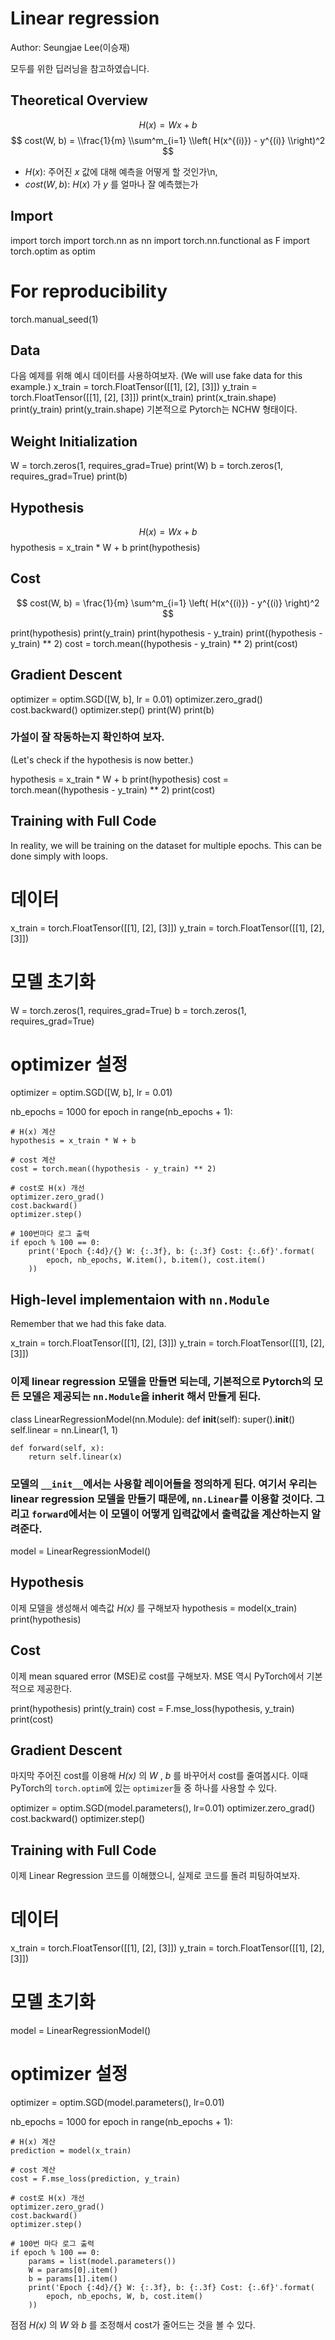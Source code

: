 # Linear regression
Author: Seungjae Lee(이승재)

모두를 위한 딥러닝을 참고하였습니다.

## Theoretical Overview
$$ H(x) = Wx + b $$
$$ cost(W, b) = \\frac{1}{m} \\sum^m_{i=1} \\left( H(x^{(i)}) - y^{(i)} \\right)^2 $$

- $H(x)$: 주어진 $x$ 값에 대해 예측을 어떻게 할 것인가\n,
- $cost(W, b)$: $H(x)$ 가 $y$ 를 얼마나 잘 예측했는가

## Import
import torch
import torch.nn as nn
import torch.nn.functional as F
import torch.optim as optim

# For reproducibility
torch.manual_seed(1)

## Data
다음 예제를 위해 예시 데이터를 사용하여보자.
(We will use fake data for this example.) 
x_train = torch.FloatTensor([[1], [2], [3]])
y_train = torch.FloatTensor([[1], [2], [3]])
print(x_train)
print(x_train.shape)
print(y_train)
print(y_train.shape)
기본적으로 Pytorch는 NCHW 형태이다.

## Weight Initialization
W = torch.zeros(1, requires_grad=True)
print(W)
b = torch.zeros(1, requires_grad=True)
print(b)

## Hypothesis
$$ H(x) = Wx + b $$
hypothesis = x_train * W + b
print(hypothesis)

## Cost
$$ cost(W, b) = \frac{1}{m} \sum^m_{i=1} \left( H(x^{(i)}) - y^{(i)} \right)^2 $$

print(hypothesis)
print(y_train)
print(hypothesis - y_train)
print((hypothesis - y_train) ** 2)
cost = torch.mean((hypothesis - y_train) ** 2)
print(cost)

## Gradient Descent
optimizer = optim.SGD([W, b], lr = 0.01)
optimizer.zero_grad()
cost.backward()
optimizer.step()
print(W)
print(b)

### 가설이 잘 작동하는지 확인하여 보자.
(Let's check if the hypothesis is now better.)

hypothesis = x_train * W + b
print(hypothesis)
cost = torch.mean((hypothesis - y_train) ** 2)
print(cost)

## Training with Full Code
In reality, we will be training on the dataset for multiple epochs. This can be done simply with loops.

# 데이터
x_train = torch.FloatTensor([[1], [2], [3]])
y_train = torch.FloatTensor([[1], [2], [3]])

# 모델 초기화
W = torch.zeros(1, requires_grad=True)
b = torch.zeros(1, requires_grad=True)

# optimizer 설정
optimizer = optim.SGD([W, b], lr = 0.01)

nb_epochs = 1000
for epoch in range(nb_epochs + 1):
    
    # H(x) 계산
    hypothesis = x_train * W + b
    
    # cost 계산
    cost = torch.mean((hypothesis - y_train) ** 2)
    
    # cost로 H(x) 개선
    optimizer.zero_grad()
    cost.backward()
    optimizer.step()
    
    # 100번마다 로그 출력
    if epoch % 100 == 0:
        print('Epoch {:4d}/{} W: {:.3f}, b: {:.3f} Cost: {:.6f}'.format(
            epoch, nb_epochs, W.item(), b.item(), cost.item()
        ))

## High-level implementaion with `nn.Module`
Remember that we had this fake data.

x_train = torch.FloatTensor([[1], [2], [3]])
y_train = torch.FloatTensor([[1], [2], [3]])

### 이제 linear regression 모델을 만들면 되는데, 기본적으로 Pytorch의 모든 모델은 제공되는 `nn.Module`을 inherit 해서 만들게 된다.

class LinearRegressionModel(nn.Module):
    def __init__(self):
        super().__init__()
        self.linear = nn.Linear(1, 1)
        
    def forward(self, x):
        return self.linear(x)

### 모델의 `__init__`에서는 사용할 레이어들을 정의하게 된다. 여기서 우리는 linear regression 모델을 만들기 때문에, `nn.Linear`를 이용할 것이다. 그리고 `forward`에서는 이 모델이 어떻게 입력값에서 출력값을 계산하는지 알려준다.

model = LinearRegressionModel()

## Hypothesis
이제 모델을 생성해서 예측값 *H(x)* 를 구해보자
hypothesis = model(x_train)
print(hypothesis)

## Cost
이제 mean squared error (MSE)로 cost를 구해보자. MSE 역시 PyTorch에서 기본적으로 제공한다.

print(hypothesis)
print(y_train)
cost = F.mse_loss(hypothesis, y_train)
print(cost)

## Gradient Descent
마지막 주어진 cost를 이용해 *H(x)* 의 *W* , *b* 를 바꾸어서 cost를 줄여봅시다. 이때 PyTorch의 `torch.optim`에 있는 `optimizer`들 중 하나를 사용할 수 있다.

optimizer = optim.SGD(model.parameters(), lr=0.01)
optimizer.zero_grad()
cost.backward()
optimizer.step()

## Training with Full Code
이제 Linear Regression 코드를 이해했으니, 실제로 코드를 돌려 피팅하여보자.

# 데이터
x_train = torch.FloatTensor([[1], [2], [3]])
y_train = torch.FloatTensor([[1], [2], [3]])

# 모델 초기화
model = LinearRegressionModel()

# optimizer 설정
optimizer = optim.SGD(model.parameters(), lr=0.01)

nb_epochs = 1000
for epoch in range(nb_epochs + 1):
    
    # H(x) 계산
    prediction = model(x_train)
    
    # cost 계산
    cost = F.mse_loss(prediction, y_train)
    
    # cost로 H(x) 개선
    optimizer.zero_grad()
    cost.backward()
    optimizer.step()
    
    # 100번 마다 로그 출력
    if epoch % 100 == 0:
        params = list(model.parameters())
        W = params[0].item()
        b = params[1].item()
        print('Epoch {:4d}/{} W: {:.3f}, b: {:.3f} Cost: {:.6f}'.format(
            epoch, nb_epochs, W, b, cost.item()
        ))
    
점점 *H(x)* 의 *W* 와 *b* 를 조정해서 cost가 줄어드는 것을 볼 수 있다.
